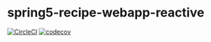 # spring5-recipe-webapp-reactive

[![CircleCI](https://circleci.com/gh/rieckpil/spring5-recipe-webapp-reactive.svg?style=svg)](https://circleci.com/gh/rieckpil/spring5-recipe-webapp-reactive) [![codecov](https://codecov.io/gh/rieckpil/spring5-recipe-webapp-reactive/branch/master/graph/badge.svg)](https://codecov.io/gh/rieckpil/spring5-recipe-webapp-reactive)
